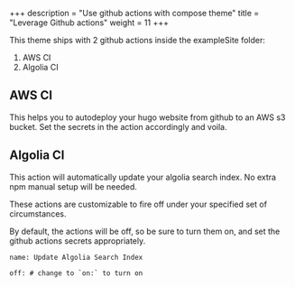 +++
description = "Use github actions with compose theme"
title = "Leverage Github actions"
weight = 11
+++

This theme ships with 2 github actions inside the exampleSite folder:

1. AWS CI
2. Algolia CI

## AWS CI

  This helps you to autodeploy your hugo website from github to an AWS s3 bucket. Set the secrets in the action accordingly and voila.

## Algolia CI

  This action will automatically update your algolia search index. No extra npm manual setup will be needed.

These actions are customizable to fire off under your specified set of circumstances.

By default, the actions will be off, so be sure to turn them on, and set the github actions secrets appropriately.

```shell
name: Update Algolia Search Index

off: # change to `on:` to turn on
```